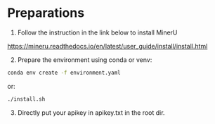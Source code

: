 # Preparations

1. Follow the instruction in the link below to install MinerU

https://mineru.readthedocs.io/en/latest/user_guide/install/install.html

2. Prepare the environment using conda or venv:

```sh
conda env create -f environment.yaml
```

or:

```sh
./install.sh
```

3. Directly put your apikey in apikey.txt in the root dir.
